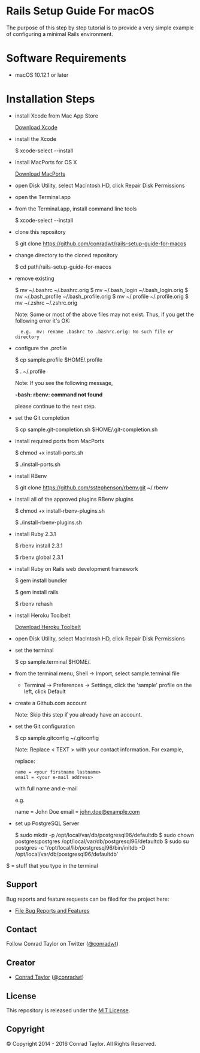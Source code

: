 Rails Setup Guide For macOS
=============================

The purpose of this step by step tutorial is to provide a very simple example of configuring a minimal Rails environment.

# Software Requirements

- macOS 10.12.1 or later

# Installation Steps

- install Xcode from Mac App Store

  [Download Xcode](https://itunes.apple.com/us/app/xcode/id497799835?mt=12#)

- install the Xcode

  $ xcode-select --install

- install MacPorts for OS X

  [Download MacPorts](https://github.com/macports/macports-base/releases/download/v2.3.5/MacPorts-2.3.5-10.12-Sierra.pkg)

- open Disk Utility, select MacIntosh HD, click Repair Disk Permissions

- open the Terminal.app

- from the Terminal.app, install command line tools

  $ xcode-select --install

- clone this repository

  $ git clone https://github.com/conradwt/rails-setup-guide-for-macos

- change directory to the cloned repository

  $ cd path/rails-setup-guide-for-macos

- remove existing

  $ mv ~/.bashrc ~/.bashrc.orig
  $ mv ~/.bash_login ~/.bash_login.orig
  $ mv ~/.bash_profile ~/.bash_profile.orig
  $ mv ~/.profile ~/.profile.orig
  $ mv ~/.zshrc ~/.zshrc.orig

  Note: Some or most of the above files may not exist.  Thus, if you get the
        following error it's OK:

        e.g.  mv: rename .bashrc to .bashrc.orig: No such file or directory

- configure the .profile

  $ cp sample.profile $HOME/.profile

  $ . ~/.profile

  Note:  If you see the following message,

  **-bash: rbenv: command not found**

  please continue to the next step.

- set the Git completion

  $ cp sample.git-completion.sh $HOME/.git-completion.sh

- install required ports from MacPorts

  $ chmod +x install-ports.sh

  $ ./install-ports.sh

- install RBenv

  $ git clone https://github.com/sstephenson/rbenv.git ~/.rbenv

- install all of the approved plugins RBenv plugins

  $ chmod +x install-rbenv-plugins.sh

  $ ./install-rbenv-plugins.sh

- install Ruby 2.3.1

  $ rbenv install 2.3.1

  $ rbenv global 2.3.1

- install Ruby on Rails web development framework

  $ gem install bundler

  $ gem install rails

  $ rbenv rehash

- install Heroku Toolbelt

  [Download Heroku Toolbelt](https://toolbelt.heroku.com)

- open Disk Utility, select MacIntosh HD, click Repair Disk Permissions

- set the terminal

  $ cp sample.terminal $HOME/.

- from the terminal menu, Shell -> Import, select sample.terminal file

  - Terminal -> Preferences -> Settings, click the 'sample' profile on the left, click Default

- create a Github.com account

  Note:  Skip this step if you already have an account.

- set the Git configuration  

  $ cp sample.gitconfig ~/.gitconfig

  Note:  Replace < TEXT > with your contact information.  For example,

  replace:

	  name = <your firstname lastname>
	  email = <your e-mail address>

  with full name and e-mail

    e.g.

    name = John Doe
    email = john.doe@example.com

- set up PostgreSQL Server

  $ sudo mkdir -p /opt/local/var/db/postgresql96/defaultdb
  $ sudo chown postgres:postgres /opt/local/var/db/postgresql96/defaultdb
  $ sudo su postgres -c '/opt/local/lib/postgresql96/bin/initdb -D /opt/local/var/db/postgresql96/defaultdb'

$ = stuff that you type in the terminal

## Support

Bug reports and feature requests can be filed for the <add project here> project here:

* [File Bug Reports and Features](https://github.com/conradwt/rails-setup-guide-for-macos/issues)

## Contact

Follow Conrad Taylor on Twitter ([@conradwt](https://twitter.com/conradwt))

## Creator

- [Conrad Taylor](http://github.com/conradwt) ([@conradwt](https://twitter.com/conradwt))

## License

This repository is released under the [MIT License](http://www.opensource.org/licenses/MIT).

## Copyright

&copy; Copyright 2014 - 2016 Conrad Taylor. All Rights Reserved.
